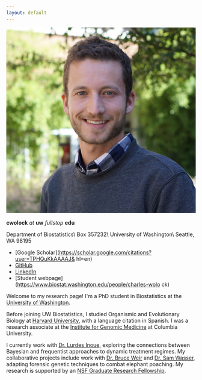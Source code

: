 ```yaml
---
layout: default
---
```


<img class="profile-picture" src="prof_pic.jpg">

**cwolock** *at* **uw** *fullstop* **edu**

Department of Biostatistics\\
Box 357232\\
University of Washington\\
Seattle, WA 98195

* [Google Scholar](https://scholar.google.com/citations?user=TPHQuKkAAAAJ&
hl=en)
* [GitHub](https://github.com/cwolock)
* [LinkedIn](https://www.linkedin.com/in/charles-wolock-918974121/)
* [Student webpage](https://www.biostat.washington.edu/people/charles-wolo
ck)

Welcome to my research page! I'm a PhD student in Biostatistics at the [University of Washington](http://biostat.washington.edu/).

Before joining UW Biostatistics, I studied Organismic and Evolutionary Biology at [Harvard University](http://oeb.harvard.edu/), with a language citation in Spanish. I was a research associate at the [Institute for Genomic Medicine](http://igm.columbia.edu) at Columbia University.

I currently work with [Dr. Lurdes Inoue](https://www.biostat.washington.edu/people/lurdes-inoue), exploring the connections between Bayesian and frequentist approaches to dynamic treatment regimes. My collaborative projects include work with [Dr. Bruce Weir](https://www.biostat.washington.edu/people/bruce-weir) and [Dr. Sam Wasser](https://www.biology.washington.edu/people/profile/samuel-k-wasser), adapting forensic genetic techniques to combat elephant poaching. My research is supported by an [NSF Graduate Research Fellowship](https://www.nsfgrfp.org/).
